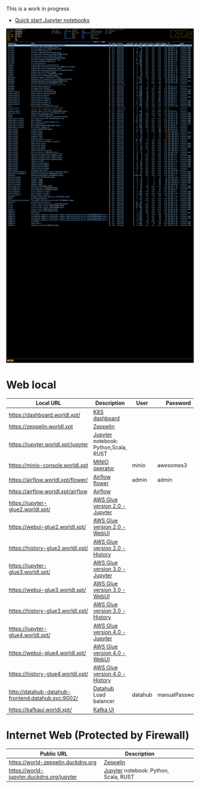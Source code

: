 This is a work in progress

   * [Quick start Jupyter notebooks](https://github.com/rogeriomm/lab-k8s-notebooks/tree/master/jupyter-notebooks/quick-start)


<img src="docs/K8sPodsCluster2.png" alt="drawing" width="1000"/>


# Web local
| Local URL                                         | Description                                                                                                                | User    | Password       |
|---------------------------------------------------|----------------------------------------------------------------------------------------------------------------------------|---------|----------------|
| https://dashboard.worldl.xpt/                     | [K8S dashboard](https://kubernetes.io/docs/tasks/access-application-cluster/web-ui-dashboard/)                             |         |                |
| https://zeppelin.worldl.xpt                       | [Zeppelin](https://zeppelin.apache.org/)                                                                                   |         |                |
| https://jupyter.worldl.xpt/jupyter                | [Jupyter](https://jupyter.org/) notebook: Python,Scala, RUST                                                               |         |                |
| https://minio-console.worldl.xpt                  | [MINIO operator](https://github.com/minio/operator/)                                                                       | minio   | awesomes3      |
| https://airflow.worldl.xpt/flower/                | [Airflow flower](https://airflow.apache.org/docs/apache-airflow/stable/administration-and-deployment/security/flower.html) | admin   | admin          |
| https://airflow.worldl.xpt/airflow                | [Airflow](https://airflow.apache.org/docs/apache-airflow/stable/index.html)                                                |         |                |
| https://jupyter-glue2.worldl.xpt/                 | [AWS Glue version 2.0 - Jupyter](https://docs.aws.amazon.com/glue/latest/dg/aws-glue-programming-etl-libraries.html)       |         |                |
| https://webui-glue2.worldl.xpt/                   | [AWS Glue version 2.0 - WebUI](https://docs.aws.amazon.com/glue/latest/dg/aws-glue-programming-etl-libraries.html)         |         |                |
| https://history-glue2.worldl.xpt/                 | [AWS Glue version 2.0 - History](https://docs.aws.amazon.com/glue/latest/dg/aws-glue-programming-etl-libraries.html)       |         |                |
| https://jupyter-glue3.worldl.xpt/                 | [AWS Glue version 3.0 - Jupyter](https://docs.aws.amazon.com/glue/latest/dg/aws-glue-programming-etl-libraries.html)       |         |                |
| https://webui-glue3.worldl.xpt/                   | [AWS Glue version 3.0 - WebUI](https://docs.aws.amazon.com/glue/latest/dg/aws-glue-programming-etl-libraries.html)         |         |                |
| https://history-glue3.worldl.xpt/                 | [AWS Glue version 3.0 - History](https://docs.aws.amazon.com/glue/latest/dg/aws-glue-programming-etl-libraries.html)       |         |                |
| https://jupyter-glue4.worldl.xpt/                 | [AWS Glue version 4.0 - Jupyter](https://docs.aws.amazon.com/glue/latest/dg/aws-glue-programming-etl-libraries.html)       |         |                |
| https://webui-glue4.worldl.xpt/                   | [AWS Glue version 4.0 - WebUI](https://docs.aws.amazon.com/glue/latest/dg/aws-glue-programming-etl-libraries.html)         |         |                |
| https://history-glue4.worldl.xpt/                 | [AWS Glue version 4.0 - History](https://docs.aws.amazon.com/glue/latest/dg/aws-glue-programming-etl-libraries.html)       |         |                |
| http://datahub-datahub-frontend.datahub.svc:9002/ | [Datahub](https://datahubproject.io)         Load balancer                                                                 | datahub | manualPassword |
| https://kafkaui.worldl.xpt/                       | [Kafka UI](https://github.com/provectus/kafka-ui)                                                                          |         |

# Internet Web (Protected by Firewall)
| Public URL                                 | Description                                                   |                   |   |   |
|--------------------------------------------|---------------------------------------------------------------|-------------------|---|---|
| https://world-zeppelin.duckdns.org         | [Zeppelin](https://zeppelin.apache.org/)                      |                   |   |   |
| https://world-jupyter.duckdns.org/jupyter  | [Jupyter](https://jupyter.org/) notebook: Python, Scala, RUST |                   |   |   |
